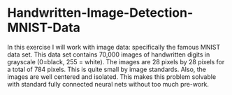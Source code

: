 # Handwritten-Image-Detection-MNIST-Data
In this exercise I will work with image data: specifically the famous MNIST data set. This data set contains 70,000 images of handwritten digits in grayscale (0=black, 255 = white). The images are 28 pixels by 28 pixels for a total of 784 pixels. This is quite small by image standards. Also, the images are well centered and isolated. This makes this problem solvable with standard fully connected neural nets without too much pre-work.
